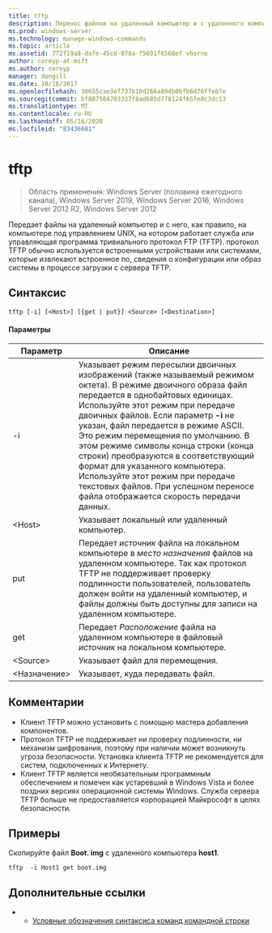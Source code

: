 ```yaml
---
title: tftp
description: Перенос файлов на удаленный компьютер и с удаленного компьютера.
ms.prod: windows-server
ms.technology: manage-windows-commands
ms.topic: article
ms.assetid: 772f19a8-dafe-45cd-878a-f5691f6568ef vhorne
author: coreyp-at-msft
ms.author: coreyp
manager: dongill
ms.date: 10/16/2017
ms.openlocfilehash: 30655cae3ef737b10d266a894b0bfb6d76ffe87e
ms.sourcegitcommit: bf887504703337f8ad685d778124f65fe8c3dc13
ms.translationtype: MT
ms.contentlocale: ru-RU
ms.lasthandoff: 05/16/2020
ms.locfileid: "83436681"
---
```

# <a name="tftp"></a>tftp

> Область применения: Windows Server (половина ежегодного канала), Windows Server 2019, Windows Server 2016, Windows Server 2012 R2, Windows Server 2012

Передает файлы на удаленный компьютер и с него, как правило, на компьютере под управлением UNIX, на котором работает служба или управляющая программа тривиального протокол FTP (TFTP). протокол TFTP обычно используется встроенными устройствами или системами, которые извлекают встроенное по, сведения о конфигурации или образ системы в процессе загрузки с сервера TFTP.

## <a name="syntax"></a>Синтаксис
```
tftp [-i] [<Host>] [{get | put}] <Source> [<Destination>]
```

#### <a name="parameters"></a>Параметры
|Параметр|Описание|
|-------|--------|
|-i|Указывает режим пересылки двоичных изображений (также называемый режимом октета). В режиме двоичного образа файл передается в однобайтовых единицах. Используйте этот режим при передаче двоичных файлов. Если параметр **-i** не указан, файл передается в режиме ASCII. Это режим перемещения по умолчанию. В этом режиме символы конца строки (конца строки) преобразуются в соответствующий формат для указанного компьютера. Используйте этот режим при передаче текстовых файлов. При успешном переносе файла отображается скорость передачи данных.|
|\<Host\>|Указывает локальный или удаленный компьютер.|
|put|Передает *источник* файла на локальном компьютере в *место назначения* файлов на удаленном компьютере. Так как протокол TFTP не поддерживает проверку подлинности пользователей, пользователь должен войти на удаленный компьютер, и файлы должны быть доступны для записи на удаленном компьютере.|
|get|Передает *Расположение* файла на удаленном компьютере в файловый *источник* на локальном компьютере.|
|\<Source\>|Указывает файл для перемещения.|
|\<Назначение\>|Указывает, куда передавать файл.|

## <a name="remarks"></a>Комментарии
-   Клиент TFTP можно установить с помощью мастера добавления компонентов.
-   Протокол TFTP не поддерживает ни проверку подлинности, ни механизм шифрования, поэтому при наличии может возникнуть угроза безопасности. Установка клиента TFTP не рекомендуется для систем, подключенных к Интернету.
-   Клиент TFTP является необязательным программным обеспечением и помечен как устаревший в Windows Vista и более поздних версиях операционной системы Windows. Служба сервера TFTP больше не предоставляется корпорацией Майкрософт в целях безопасности.

## <a name="examples"></a>Примеры
Скопируйте файл **Boot. img** с удаленного компьютера **host1**.
```
tftp  -i Host1 get boot.img
```

## <a name="additional-references"></a>Дополнительные ссылки
-   - [Условные обозначения синтаксиса команд командной строки](command-line-syntax-key.md)
